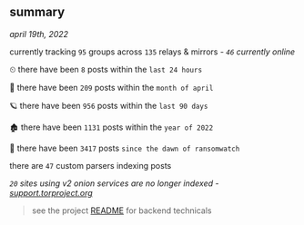 
## summary
_april 19th, 2022_

currently tracking `95` groups across `135` relays & mirrors - _`46` currently online_

⏲ there have been `8` posts within the `last 24 hours`

🦈 there have been `209` posts within the `month of april`

🪐 there have been `956` posts within the `last 90 days`

🏚 there have been `1131` posts within the `year of 2022`

🦕 there have been `3417` posts `since the dawn of ransomwatch`

there are `47` custom parsers indexing posts

_`20` sites using v2 onion services are no longer indexed - [support.torproject.org](https://support.torproject.org/onionservices/v2-deprecation/)_

> see the project [README](https://github.com/thetanz/ransomwatch#ransomwatch--) for backend technicals
